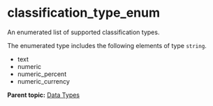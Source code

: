 # classification_type_enum

An enumerated list of supported classification types.

The enumerated type includes the following elements of type `string`.

- text
- numeric
- numeric_percent
- numeric_currency

**Parent topic:** [Data Types](../data_types/c_datatypes.md)

